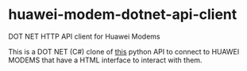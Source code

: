 # huawei-modem-dotnet-api-client
DOT NET HTTP API client for Huawei Modems

This is a DOT NET (C#) clone of [this](https://github.com/pablo/huawei-modem-python-api-client) python API to connect to HUAWEI MODEMS that have a HTML interface to interact with them.

